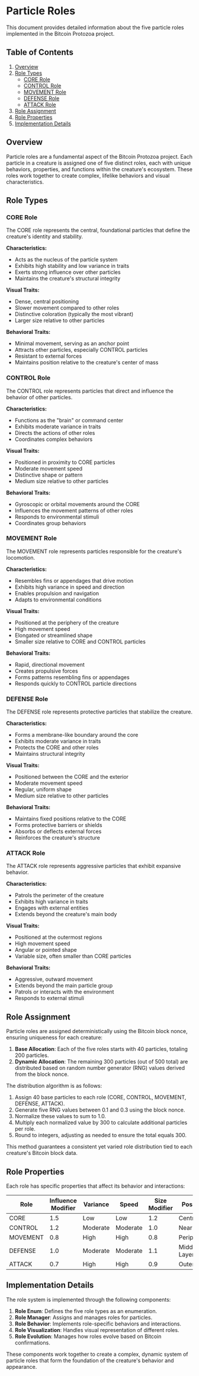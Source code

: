 # Particle Roles

This document provides detailed information about the five particle roles implemented in the Bitcoin Protozoa project.

## Table of Contents

1. [Overview](#overview)
2. [Role Types](#role-types)
   - [CORE Role](#core-role)
   - [CONTROL Role](#control-role)
   - [MOVEMENT Role](#movement-role)
   - [DEFENSE Role](#defense-role)
   - [ATTACK Role](#attack-role)
3. [Role Assignment](#role-assignment)
4. [Role Properties](#role-properties)
5. [Implementation Details](#implementation-details)

## Overview

Particle roles are a fundamental aspect of the Bitcoin Protozoa project. Each particle in a creature is assigned one of five distinct roles, each with unique behaviors, properties, and functions within the creature's ecosystem. These roles work together to create complex, lifelike behaviors and visual characteristics.

## Role Types

### CORE Role

The CORE role represents the central, foundational particles that define the creature's identity and stability.

**Characteristics:**
- Acts as the nucleus of the particle system
- Exhibits high stability and low variance in traits
- Exerts strong influence over other particles
- Maintains the creature's structural integrity

**Visual Traits:**
- Dense, central positioning
- Slower movement compared to other roles
- Distinctive coloration (typically the most vibrant)
- Larger size relative to other particles

**Behavioral Traits:**
- Minimal movement, serving as an anchor point
- Attracts other particles, especially CONTROL particles
- Resistant to external forces
- Maintains position relative to the creature's center of mass

### CONTROL Role

The CONTROL role represents particles that direct and influence the behavior of other particles.

**Characteristics:**
- Functions as the "brain" or command center
- Exhibits moderate variance in traits
- Directs the actions of other roles
- Coordinates complex behaviors

**Visual Traits:**
- Positioned in proximity to CORE particles
- Moderate movement speed
- Distinctive shape or pattern
- Medium size relative to other particles

**Behavioral Traits:**
- Gyroscopic or orbital movements around the CORE
- Influences the movement patterns of other roles
- Responds to environmental stimuli
- Coordinates group behaviors

### MOVEMENT Role

The MOVEMENT role represents particles responsible for the creature's locomotion.

**Characteristics:**
- Resembles fins or appendages that drive motion
- Exhibits high variance in speed and direction
- Enables propulsion and navigation
- Adapts to environmental conditions

**Visual Traits:**
- Positioned at the periphery of the creature
- High movement speed
- Elongated or streamlined shape
- Smaller size relative to CORE and CONTROL particles

**Behavioral Traits:**
- Rapid, directional movement
- Creates propulsive forces
- Forms patterns resembling fins or appendages
- Responds quickly to CONTROL particle directions

### DEFENSE Role

The DEFENSE role represents protective particles that stabilize the creature.

**Characteristics:**
- Forms a membrane-like boundary around the core
- Exhibits moderate variance in traits
- Protects the CORE and other roles
- Maintains structural integrity

**Visual Traits:**
- Positioned between the CORE and the exterior
- Moderate movement speed
- Regular, uniform shape
- Medium size relative to other particles

**Behavioral Traits:**
- Maintains fixed positions relative to the CORE
- Forms protective barriers or shields
- Absorbs or deflects external forces
- Reinforces the creature's structure

### ATTACK Role

The ATTACK role represents aggressive particles that exhibit expansive behavior.

**Characteristics:**
- Patrols the perimeter of the creature
- Exhibits high variance in traits
- Engages with external entities
- Extends beyond the creature's main body

**Visual Traits:**
- Positioned at the outermost regions
- High movement speed
- Angular or pointed shape
- Variable size, often smaller than CORE particles

**Behavioral Traits:**
- Aggressive, outward movement
- Extends beyond the main particle group
- Patrols or interacts with the environment
- Responds to external stimuli

## Role Assignment

Particle roles are assigned deterministically using the Bitcoin block nonce, ensuring uniqueness for each creature:

1. **Base Allocation**: Each of the five roles starts with 40 particles, totaling 200 particles.
2. **Dynamic Allocation**: The remaining 300 particles (out of 500 total) are distributed based on random number generator (RNG) values derived from the block nonce.

The distribution algorithm is as follows:
1. Assign 40 base particles to each role (CORE, CONTROL, MOVEMENT, DEFENSE, ATTACK).
2. Generate five RNG values between 0.1 and 0.3 using the block nonce.
3. Normalize these values to sum to 1.0.
4. Multiply each normalized value by 300 to calculate additional particles per role.
5. Round to integers, adjusting as needed to ensure the total equals 300.

This method guarantees a consistent yet varied role distribution tied to each creature's Bitcoin block data.

## Role Properties

Each role has specific properties that affect its behavior and interactions:

| Role    | Influence Modifier | Variance | Speed | Size Modifier | Position |
|---------|-------------------|----------|-------|---------------|----------|
| CORE    | 1.5               | Low      | Low   | 1.2           | Central  |
| CONTROL | 1.2               | Moderate | Moderate | 1.0       | Near Core |
| MOVEMENT| 0.8               | High     | High  | 0.8           | Peripheral |
| DEFENSE | 1.0               | Moderate | Moderate | 1.1       | Middle Layer |
| ATTACK  | 0.7               | High     | High  | 0.9           | Outermost |

## Implementation Details

The role system is implemented through the following components:

1. **Role Enum**: Defines the five role types as an enumeration.
2. **Role Manager**: Assigns and manages roles for particles.
3. **Role Behavior**: Implements role-specific behaviors and interactions.
4. **Role Visualization**: Handles visual representation of different roles.
5. **Role Evolution**: Manages how roles evolve based on Bitcoin confirmations.

These components work together to create a complex, dynamic system of particle roles that form the foundation of the creature's behavior and appearance.
